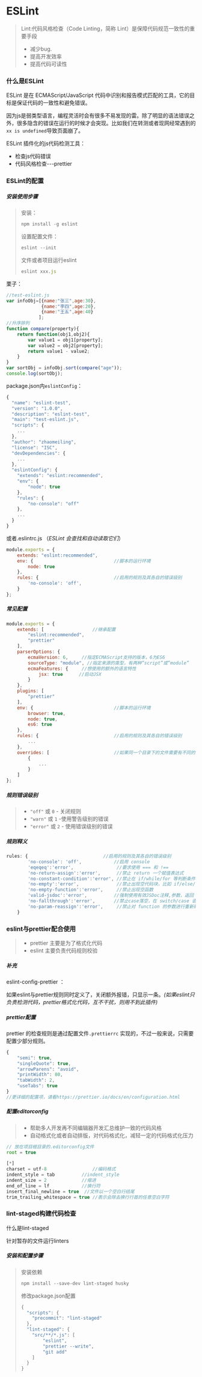 

#  ESLint

> Lint:代码风格检查（Code Linting，简称 Lint）是保障代码规范一致性的重要手段
>
> - 减少bug.
> - 提高开发效率
> - 提高代码可读性

### 什么是ESLint

ESLint 是在 ECMAScript/JavaScript 代码中识别和报告模式匹配的工具，它的目标是保证代码的一致性和避免错误。

因为js是弱类型语言，编程灵活时会有很多不易发现的雷。除了明显的语法错误之外，很多隐含的错误在运行的时候才会突现。比如我们在转测或者现网经常遇到的`xx is undefined`导致页面崩了。

ESLint 插件化的js代码检测工具：

- 检查js代码错误
- 代码风格检查---prettier

### ESLint的配置

##### 安装使用步骤

> 安装：
>
> ```javascript
> npm install -g eslint
> ```
>
> 设置配置文件：
>
> ```javascript
> eslint --init
> ```
>
> 文件或者项目运行eslint
>
> ```javascript
> eslint xxx.js
> ```

栗子：

```javascript
//test-eslint.js
var infoObj=[{name:"张三",age:30},
             {name:"李四",age:20},
             {name:"王五",age:40}
			];
//升序排列
function compare(property){
    return function(obj1,obj2){
        var value1 = obj1[property];
        var value2 = obj2[property];
        return value1 - value2;
    }
}
var sortObj = infoObj.sort(compare("age"));
console.log(sortObj); 
```

package.json内`eslintConfig`：

```javascript
{
  "name": "eslint-test",
  "version": "1.0.0",
  "description": "eslint-test",
  "main": "test-eslint.js",
  "scripts": {
    ...
  },
  "author": "zhaomeiling",
  "license": "ISC",
  "devDependencies": {
    ...
  },
  "eslintConfig": {
    "extends": "eslint:recommended",
    "env": {
        "node": true
    },
    "rules": {
        "no-console": "off"
    },
    ...
  }
}

```

或者.eslintrc.js （*ESLint 会查找和自动读取它们*）

```javascript
module.exports = {
    extends: "eslint:recommended",
    env: {                              //脚本的运行环境
        node: true
    },
    rules: {                            //启用的规则及其各自的错误级别
        'no-console': 'off',
    }
};
```

##### 常见配置

```javascript
module.exports = {
    extends: [                  //继承配置
        "eslint:recommended",
        "prettier"
    ],
    parserOptions: {
        ecmaVersion: 6,     //指定ECMAScript支持的版本，6为ES6
        sourceType: "module", //指定来源的类型，有两种”script”或”module”
        ecmaFeatures: {     //想使用的额外的语言特性
            jsx: true      //启动JSX
        }
    },
    plugins: [
		"prettier"
	],
    env: {                              //脚本的运行环境
        browser: true,
        node: true,
        es6: true
    },
    rules: {                            //启用的规则及其各自的错误级别
        ...
    },
    overrides: [                        //如果同一个目录下的文件需要有不同的配置
        {
            ...
        }
    ]
};
```

##### 规则错误级别

> - `"off"` 或 `0` - 关闭规则
> - `"warn"` 或 `1` -使用警告级别的错误
> - `"error"` 或 `2` - 使用错误级别的错误

##### 规则释义

```javascript
rules: {                            //启用的规则及其各自的错误级别
        'no-console': 'off',            //启用 console
        'eqeqeq':'error',                //要求使用 === 和 !==
        'no-return-assign':'error',      //禁止 return 一个赋值表达式
        'no-constant-condition':'error', //禁止在 if/while/for 等判断条件中出现永远不变的判断结果
        'no-empty':'error',              //禁止出现空代码块，比如 if/else/for/catch 等代码块都在报警之列
        'no-empty-function':'error',     //禁止出现空函数
        'valid-jsdoc':'error',          //强制使用有效JSDoc注释,参数，返回
        'no-fallthrough':'error',       //禁止case落空，在 switch/case 语句中出现了穿透特性     
        'no-param-reassign':'error',     //禁止对 function 的参数进行重新赋值
    }
```

### eslint与prettier配合使用

> - prettier 主要是为了格式化代码
> - eslint 主要负责代码规则校验

##### 补充

eslint-config-prettier ：

如果eslint与prettier规则同时定义了，关闭额外报错，只显示一条。*(如果eslint只负责检测代码，prettier格式化代码，互不干扰，则用不到此插件)*

##### prettier配置

prettier 的检查规则是通过配置文件`.prettierrc` 实现的，不过一般来说，只需要配置少部分规则。

```javascript
{
    "semi": true,
    "singleQuote": true,
    "arrowParens": "avoid",
    "printWidth": 80,
    "tabWidth": 2,
    "useTabs": true
}
//更详细的配置项，请看https://prettier.io/docs/en/configuration.html
```

##### 配置editorconfig

> - 帮助多人开发再不同编辑器开发汇总维护一致的代码风格
> - 自动格式化或者自动排版，对代码格式化，减轻一定的代码格式化压力

```javascript
// 放在项目根目录的.editorconfig文件
root = true
 
[*]
charset = utf-8					//编码格式
indent_style = tab			//indent_style
indent_size = 2				//缩进
end_of_line = lf			//换行符
insert_final_newline = true	 //文件以一个空白行结尾
trim_trailing_whitespace = true //表示会除去换行行首的任意空白字符
```

### lint-staged构建代码检查

什么是lint-staged

针对暂存的文件运行linters

##### 安装和配置步骤

> 安装依赖
>
> ```javascript
> npm install --save-dev lint-staged husky
> ```
>
> 修改package.json配置
>
> ```javascript
> {
>   "scripts": {
>     "precommit": "lint-staged"
>   },
>   "lint-staged": {
>     "src/**/*.js": [
>         "eslint",
>         "prettier --write",
>         "git add"
>     ]
>   }
> }
> ```
>
>
>
>




